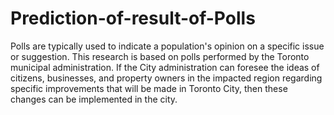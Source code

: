 # Prediction-of-result-of-Polls
Polls are typically used to indicate a population's opinion on a specific issue or suggestion. This research is based on polls performed by the Toronto municipal administration. If the City administration can foresee the ideas of citizens, businesses, and property owners in the impacted region regarding specific improvements that will be made in Toronto City, then these changes can be implemented in the city.
